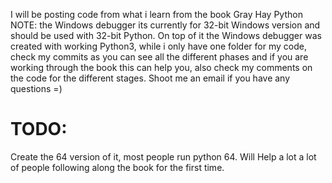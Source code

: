 I will be posting  code from what i learn from the book Gray Hay Python
NOTE: the Windows debugger its currently for 32-bit Windows version and should be used with 32-bit Python.
On top of it the Windows debugger was created with working Python3, while i only have one folder for my code, check my commits as you can see all the different phases and if you are working through the book this can help you, also check my comments on the code for the different stages. Shoot me an email if you have any questions =)

# TODO:
Create the  64 version of it, most people run python 64. Will Help a lot a lot of people following along the book for the first time.
